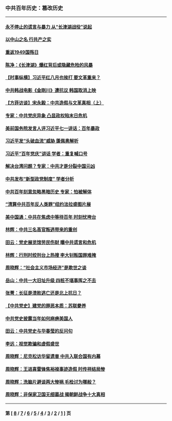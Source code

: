 ### 中共百年历史：篡改历史
---
#### [永不停止的谎言与暴力 从“长津湖战役”说起](../../pages/nf1176115/n13494094.md?08020430) 
#### [以中山之名 行共产之实](../../pages/nf1176115/n13346437.md?08020430) 
#### [重返1949国殇日](../../pages/nf1176115/n13346372.md?08020430) 
#### [陈净：《长津湖》爆红背后或隐藏危险的风暴](../../pages/nf1176115/n13314364.md?08020430) 
#### [【时事纵横】习近平红八月也挨打 要文革重来？](../../pages/nf1176115/n13231393.md?08020430) 
#### [中共韩战电影《金刚川》遭抗议 韩国取消上映](../../pages/nf1176115/n13219114.md?08020430) 
#### [【方菲访谈】宋永毅：中共造假与文革真相（上）](../../pages/nf1176115/n13200760.md?08020430) 
#### [专家：中共党庆异象 凸显政权陷末日危机](../../pages/nf1176115/n13067084.md?08020430) 
#### [美前国务院发言人评习近平七一讲话：百年暴政](../../pages/nf1176115/n13066986.md?08020430) 
#### [习近平发“头破血流”威胁 蓬佩奥解析](../../pages/nf1176115/n13063604.md?08020430) 
#### [习近平“百年党庆”讲话 学者：重复喊口号](../../pages/nf1176115/n13061411.md?08020430) 
#### [解决台湾问题？专家：中共才是分裂中国元凶](../../pages/nf1176115/n13060811.md?08020430) 
#### [中共发布“新型政党制度” 学者分析](../../pages/nf1176115/n13056354.md?08020430) 
#### [中共百年刻意忽略黑暗历史 专家：怕被解体](../../pages/nf1176115/n13056056.md?08020430) 
#### [“清算中共百年反人类罪”纽约法拉盛图片展](../../pages/nf1176115/n13052220.md?08020430) 
#### [美中国通：中共在焦虑中等待百年 时刻忧垮台](../../pages/nf1176115/n13048820.md?08020430) 
#### [林辉：中共三名高官叛逃带来的重创](../../pages/nf1176115/n13035206.md?08020430) 
#### [田云：党史展览馆劳民伤财 曝中共谎言和危机](../../pages/nf1176115/n13033900.md?08020430) 
#### [林辉：行刑时绞刑台上热搜 李大钊叛国罪难掩](../../pages/nf1176115/n13031965.md?08020430) 
#### [周晓辉：“社会主义市场经济”是欺世之谈](../../pages/nf1176115/n13024090.md?08020430) 
#### [岳山：中共一大旧址升级 四桩不堪事挥之不去](../../pages/nf1176115/n13021697.md?08020430) 
#### [张菁：长征是溃败逃亡还是北上抗日？](../../pages/nf1176115/n13020585.md?08020430) 
#### [【中共党史】建党的罪恶本质：苏联豢养](../../pages/nf1176115/n13011888.md?08020430) 
#### [中共党史披露当年如何麻痹美国人](../../pages/nf1176115/n12966400.md?08020430) 
#### [田云：中共党史与华春莹的反问句](../../pages/nf1176115/n12765178.md?08020430) 
#### [李远：视觉欺骗和虚假盛世](../../pages/nf1176115/n12993376.md?08020430) 
#### [周晓辉：尼克松访华留遗害 中共入联合国有内幕](../../pages/nf1176115/n12991422.md?08020430) 
#### [周晓辉：王进喜雷锋焦裕禄事迹造假 时传祥结局惨](../../pages/nf1176115/n12985497.md?08020430) 
#### [周晓辉：洗脑片避谈两大惨祸 毛检讨为哪般？](../../pages/nf1176115/n12971285.md?08020430) 
#### [周晓辉：非保家卫国无细菌战 揭朝鲜战争十大真相](../../pages/nf1176115/n12954161.md?08020430) 

---
#### 第 [ [8](./8.md?08020430) / [7](./7.md?08020430) / [6](./6.md?08020430) / [5](./5.md?08020430) / [4](./4.md?08020430) / [3](./3.md?08020430) / [2](./2.md?08020430) / [1](./1.md?08020430) ] 页
